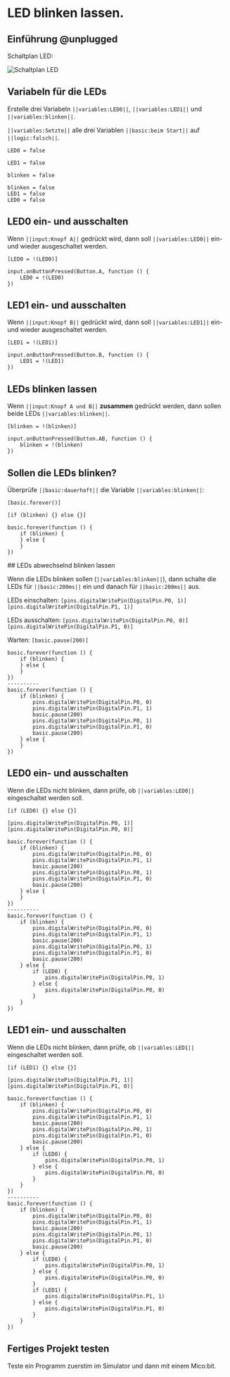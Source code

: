 # LED blinken lassen. 

## Einführung @unplugged

Schaltplan LED:

![Schaltplan LED](https://philipphgerber.github.io/tutorials-x2-next/docs/static/tutorials/01_leds_board.png)


## Variabeln für die LEDs

Erstelle drei Variabeln ``||variables:LED0||``, ``||variables:LED1||`` und ``||variables:blinken||``.

``||variables:Setzte||`` alle drei Variablen ``||basic:beim Start||`` auf ``||logic:falsch||``.

```block
LED0 = false
```
```block
LED1 = false 
```
```block
blinken = false
```

```blocks
blinken = false
LED1 = false
LED0 = false
```

## LED0 ein- und ausschalten

Wenn ``||input:Knopf A||`` gedrückt wird, dann soll ``||variables:LED0||`` ein- und wieder ausgeschaltet werden.

``[LED0 = !(LED0)]``


```blocks
input.onButtonPressed(Button.A, function () {
    LED0 = !(LED0)
})
```

## LED1 ein- und ausschalten

Wenn ``||input:Knopf B||`` gedrückt wird, dann soll ``||variables:LED1||`` ein- und wieder ausgeschaltet werden.

``[LED1 = !(LED1)]``


```blocks
input.onButtonPressed(Button.B, function () {
    LED1 = !(LED1)
})
```

## LEDs blinken lassen

Wenn ``||input:Knopf A und B||`` **zusammen** gedrückt werden, dann sollen beide LEDs ``||variables:blinken||``.

``[blinken = !(blinken)]``


```blocks
input.onButtonPressed(Button.AB, function () {
    blinken = !(blinken)
})
```

## Sollen die LEDs blinken?

Überprüfe ``||basic:dauerhaft||`` die Variable ``||variables:blinken||``:

``[basic.forever()]``

``[if (blinken) {} else {}]``

```blocks
basic.forever(function () {
    if (blinken) {
    } else {
    }
})
```

## LEDs abwechselnd blinken lassen

Wenn die LEDs blinken sollen (``||variables:blinken||``), dann schalte die LEDs für ``||basic:200ms||`` ein und danach für ``||basic:200ms||`` aus.

LEDs  einschalten:
``[pins.digitalWritePin(DigitalPin.P0, 1)]``
``[pins.digitalWritePin(DigitalPin.P1, 1)]``

LEDs ausschalten:
``[pins.digitalWritePin(DigitalPin.P0, 0)]``
``[pins.digitalWritePin(DigitalPin.P1, 0)]``

Warten:
``[basic.pause(200)]``

```diffblocks
basic.forever(function () {
    if (blinken) {
    } else {
    }
})
----------
basic.forever(function () {
    if (blinken) {
        pins.digitalWritePin(DigitalPin.P0, 0)
        pins.digitalWritePin(DigitalPin.P1, 1)
        basic.pause(200)
        pins.digitalWritePin(DigitalPin.P0, 1)
        pins.digitalWritePin(DigitalPin.P1, 0)
        basic.pause(200)
    } else {
    }
})
```

## LED0 ein- und ausschalten

Wenn die LEDs nicht blinken, dann prüfe, ob ``||variables:LED0||`` eingeschaltet werden soll.

``[if (LED0) {} else {}]``

``[pins.digitalWritePin(DigitalPin.P0, 1)]``
``[pins.digitalWritePin(DigitalPin.P0, 0)]``

```diffblocks
basic.forever(function () {
    if (blinken) {
        pins.digitalWritePin(DigitalPin.P0, 0)
        pins.digitalWritePin(DigitalPin.P1, 1)
        basic.pause(200)
        pins.digitalWritePin(DigitalPin.P0, 1)
        pins.digitalWritePin(DigitalPin.P1, 0)
        basic.pause(200)
    } else {
    }
})
----------
basic.forever(function () {
    if (blinken) {
        pins.digitalWritePin(DigitalPin.P0, 0)
        pins.digitalWritePin(DigitalPin.P1, 1)
        basic.pause(200)
        pins.digitalWritePin(DigitalPin.P0, 1)
        pins.digitalWritePin(DigitalPin.P1, 0)
        basic.pause(200)
    } else {
        if (LED0) {
            pins.digitalWritePin(DigitalPin.P0, 1)
        } else {
            pins.digitalWritePin(DigitalPin.P0, 0)
        }
    }
})
```

## LED1 ein- und ausschalten

Wenn die LEDs nicht blinken, dann prüfe, ob ``||variables:LED1||`` eingeschaltet werden soll.

``[if (LED1) {} else {}]``

``[pins.digitalWritePin(DigitalPin.P1, 1)]``
``[pins.digitalWritePin(DigitalPin.P1, 0)]``

```diffblocks
basic.forever(function () {
    if (blinken) {
        pins.digitalWritePin(DigitalPin.P0, 0)
        pins.digitalWritePin(DigitalPin.P1, 1)
        basic.pause(200)
        pins.digitalWritePin(DigitalPin.P0, 1)
        pins.digitalWritePin(DigitalPin.P1, 0)
        basic.pause(200)
    } else {
        if (LED0) {
            pins.digitalWritePin(DigitalPin.P0, 1)
        } else {
            pins.digitalWritePin(DigitalPin.P0, 0)
        }
    }
})
----------
basic.forever(function () {
    if (blinken) {
        pins.digitalWritePin(DigitalPin.P0, 0)
        pins.digitalWritePin(DigitalPin.P1, 1)
        basic.pause(200)
        pins.digitalWritePin(DigitalPin.P0, 1)
        pins.digitalWritePin(DigitalPin.P1, 0)
        basic.pause(200)
    } else {
        if (LED0) {
            pins.digitalWritePin(DigitalPin.P0, 1)
        } else {
            pins.digitalWritePin(DigitalPin.P0, 0)
        }
        if (LED1) {
            pins.digitalWritePin(DigitalPin.P1, 1)
        } else {
            pins.digitalWritePin(DigitalPin.P1, 0)
        }
    }
})
```

## Fertiges Projekt testen

Teste ein Programm zuerstim im Simulator und dann mit einem Mico:bit.


<script src="https://makecode.com/gh-pages-embed.js"></script><script>makeCodeRender("{{ site.makecode.home_url }}", "{{ site.github.owner_name }}/{{ site.github.repository_name }}");</script>
